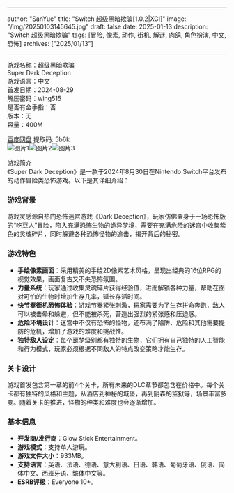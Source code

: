 
---
author: "SanYue"
title: "Switch 超级黑暗欺骗[1.0.2|XCI]"
image: "/img/20250103145645.jpg"
draft: false
date: 2025-01-13
description: "Switch 超级黑暗欺骗"
tags: [冒险, 像素, 动作, 街机, 解谜, 肉鸽, 角色扮演, 中文, 恐怖]
archives: ["2025/01/13"]

---

游戏名称：超级黑暗欺骗   
Super Dark Deception    
游戏语言：中文  
首发日期：2024-08-29  
解压密码：wing515  
是否有金手指：否  
版本：无   
容量：400M

[百度网盘](https://pan.baidu.com/s/1cnhBRv-YqGhRO0M_E_HYfg) 提取码: 5b6k  
![图片1](/img/d972ed.jpg)![图片2](/img/15a4fc.jpg)![图片3](/img/1378b9.jpg)  

游戏简介  
《Super Dark Deception》是一款于2024年8月30日在Nintendo Switch平台发布的动作冒险类恐怖游戏。以下是其详细介绍：

### 游戏背景
游戏灵感源自热门恐怖迷宫游戏《Dark Deception》，玩家仿佛置身于一场恐怖版的“吃豆人”冒险，陷入充满恐怖生物的诡异梦境，需要在充满危险的迷宫中收集紫色的灵魂碎片，同时躲避各种恐怖怪物的追击，揭开背后的秘密。

### 游戏特色
- **手绘像素画面**：采用精美的手绘2D像素艺术风格，呈现出经典的16位RPG的视觉效果，画面复古又不失恐怖氛围。
- **力量系统**：玩家通过收集灵魂碎片获得经验值，进而解锁各种力量，帮助在面对可怕的生物时增加生存几率，延长存活时间。
- **快节奏街机恐怖体验**：游戏节奏紧张刺激，玩家需要为了生存拼命奔跑，敌人可以被击晕和躲避，但不能被杀死，营造出强烈的紧张感和压迫感。
- **危险环境设计**：迷宫中不仅有恐怖的怪物，还布满了陷阱、危险和其他需要提防的危机，增加了游戏的难度和挑战性。
- **独特敌人设定**：每个噩梦级别都有独特的生物，它们拥有自己独特的人工智能和行为模式，玩家必须根据不同敌人的特点改变策略才能生存。

### 关卡设计
游戏首发包含第一章的前4个关卡，所有未来的DLC章节都包含在价格中。每个关卡都有独特的风格和主题，从酒店到神秘的城堡，再到阴森的监狱等，场景丰富多变。随着关卡的推进，怪物的种类和难度也会逐渐增加。

### 基本信息
- **开发商/发行商**：Glow Stick Entertainment。
- **游戏模式**：支持单人游玩。
- **游戏文件大小**：933MB。
- **支持语言**：英语、法语、德语、意大利语、日语、韩语、葡萄牙语、俄语、简体中文、西班牙语、繁体中文等。
- **ESRB评级**：Everyone 10+。
